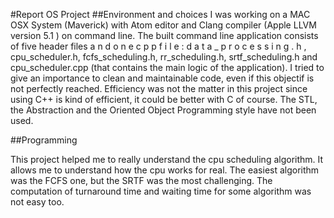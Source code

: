 #Report OS Project##Environment and choicesI was working on a MAC OSX System (Maverick)with Atom editor and Clang compiler (Apple LLVM  version 5.1 ) on command line. The built command  line application consists of five header files  a n d o n e c p p f i l e : d a t a _ p r o c e s s i n g . h ,  cpu_scheduler.h, fcfs_scheduling.h, rr_scheduling.h,  srtf_scheduling.h and cpu_scheduler.cpp (that    contains the main logic of the application). I    tried to give an importance to clean and    maintainable code, even if this objectif is not    perfectly reached. Efficiency was not the matter    in this project since using C++ is kind of    efficient, it could be better with C of course.    The STL, the Abstraction and the Oriented Object    Programming style have not been used.##ProgrammingThis project helped me to really understand the cpu scheduling algorithm. It allows me to understand how the cpu works for real. The easiest algorithm was the FCFS one, but the SRTF was the most challenging. The computation of turnaround time and waiting time for some algorithm was not easy too.